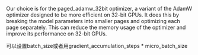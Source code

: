 Our choice is for the paged_adamw_32bit optimizer, a variant of the AdamW optimizer designed to be more efficient on 32-bit GPUs. 
It does this by breaking the model parameters into smaller pages and optimizing each page separately. 
This can reduce the memory usage of the optimizer and improve its performance on 32-bit GPUs.

可以设置batch_size或者用gradient_accumulation_steps * micro_batch_size
